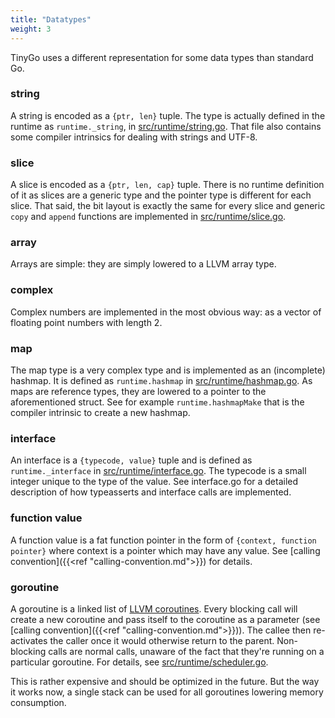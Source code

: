 ```yaml
---
title: "Datatypes"
weight: 3
---
```


TinyGo uses a different representation for some data types than standard Go.

### string
A string is encoded as a `{ptr, len}` tuple. The type is actually defined in the runtime as `runtime._string`, in [src/runtime/string.go](https://github.com/aykevl/tinygo/blob/master/src/runtime/string.go). That file also contains some compiler intrinsics for dealing with strings and UTF-8.

### slice
A slice is encoded as a `{ptr, len, cap}` tuple. There is no runtime definition of it as slices are a generic type and the pointer type is different for each slice. That said, the bit layout is exactly the same for every slice and generic `copy` and `append` functions are implemented in [src/runtime/slice.go](https://github.com/aykevl/tinygo/blob/master/src/runtime/slice.go).

### array
Arrays are simple: they are simply lowered to a LLVM array type.

### complex
Complex numbers are implemented in the most obvious way: as a vector of floating point numbers with length 2.

### map
The map type is a very complex type and is implemented as an (incomplete) hashmap. It is defined as `runtime.hashmap` in [src/runtime/hashmap.go](https://github.com/aykevl/tinygo/blob/master/src/runtime/hashmap.go). As maps are reference types, they are lowered to a pointer to the aforementioned struct. See for example `runtime.hashmapMake` that is the compiler intrinsic to create a new hashmap.

### interface
An interface is a `{typecode, value}` tuple and is defined as `runtime._interface` in [src/runtime/interface.go](https://github.com/aykevl/tinygo/blob/master/src/runtime/interface.go). The typecode is a small integer unique to the type of the value. See interface.go for a detailed description of how typeasserts and interface calls are implemented.

### function value
A function value is a fat function pointer in the form of `{context, function
pointer}` where context is a pointer which may have any value. See [calling
convention]({{<ref "calling-convention.md">}}) for details.

### goroutine
A goroutine is a linked list of [LLVM
coroutines](https://llvm.org/docs/Coroutines.html). Every blocking call will
create a new coroutine and pass itself to the coroutine as a parameter (see
[calling convention]({{<ref "calling-convention.md">}})). The callee then
re-activates the caller once it would otherwise return to the parent.
Non-blocking calls are normal calls, unaware of the fact that they're running on
a particular goroutine. For details, see
[src/runtime/scheduler.go](https://github.com/aykevl/tinygo/blob/master/src/runtime/scheduler.go).

This is rather expensive and should be optimized in the future. But the way it works now, a single stack can be used for all goroutines lowering memory consumption.
